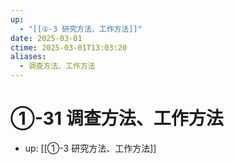 ```yaml
---
up:
  - "[[①-3 研究方法、工作方法]]"
date: 2025-03-01
ctime: 2025-03-01T13:03:20
aliases:
  - 调查方法、工作方法
---
```


# ①-31 调查方法、工作方法

- up: [[①-3 研究方法、工作方法]]
